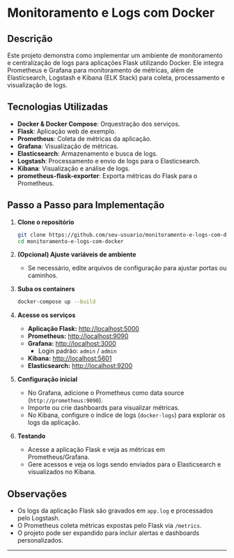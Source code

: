 # Monitoramento e Logs com Docker

## Descrição

Este projeto demonstra como implementar um ambiente de monitoramento e centralização de logs para aplicações Flask utilizando Docker. Ele integra Prometheus e Grafana para monitoramento de métricas, além de Elasticsearch, Logstash e Kibana (ELK Stack) para coleta, processamento e visualização de logs.

## Tecnologias Utilizadas

- **Docker & Docker Compose**: Orquestração dos serviços.
- **Flask**: Aplicação web de exemplo.
- **Prometheus**: Coleta de métricas da aplicação.
- **Grafana**: Visualização de métricas.
- **Elasticsearch**: Armazenamento e busca de logs.
- **Logstash**: Processamento e envio de logs para o Elasticsearch.
- **Kibana**: Visualização e análise de logs.
- **prometheus-flask-exporter**: Exporta métricas do Flask para o Prometheus.

## Passo a Passo para Implementação

1. **Clone o repositório**
   ```sh
   git clone https://github.com/seu-usuario/monitoramento-e-logs-com-docker.git
   cd monitoramento-e-logs-com-docker
   ```

2. **(Opcional) Ajuste variáveis de ambiente**
   - Se necessário, edite arquivos de configuração para ajustar portas ou caminhos.

3. **Suba os containers**
   ```sh
   docker-compose up --build
   ```

4. **Acesse os serviços**
   - **Aplicação Flask:** [http://localhost:5000](http://localhost:5000)
   - **Prometheus:** [http://localhost:9090](http://localhost:9090)
   - **Grafana:** [http://localhost:3000](http://localhost:3000)
     - Login padrão: `admin` / `admin`
   - **Kibana:** [http://localhost:5601](http://localhost:5601)
   - **Elasticsearch:** [http://localhost:9200](http://localhost:9200)

5. **Configuração inicial**
   - No Grafana, adicione o Prometheus como data source (`http://prometheus:9090`).
   - Importe ou crie dashboards para visualizar métricas.
   - No Kibana, configure o índice de logs (`docker-logs`) para explorar os logs da aplicação.

6. **Testando**
   - Acesse a aplicação Flask e veja as métricas em Prometheus/Grafana.
   - Gere acessos e veja os logs sendo enviados para o Elasticsearch e visualizados no Kibana.

## Observações

- Os logs da aplicação Flask são gravados em `app.log` e processados pelo Logstash.
- O Prometheus coleta métricas expostas pelo Flask via `/metrics`.
- O projeto pode ser expandido para incluir alertas e dashboards personalizados.

---
